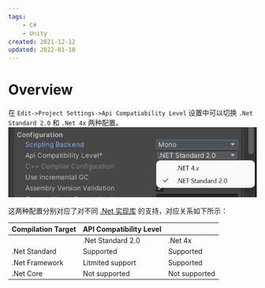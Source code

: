 ```yaml
---
tags:
    - C#
    - Unity
created: 2021-12-12
updated: 2022-01-10
---
```


# Overview

在 `Edit->Project Settings->Api Compatiability Level` 设置中可以切换 `.Net Standard 2.0` 和 `.Net 4x` 两种配置。
![|400](assets/Unity%20-%20Scripting%20Architecture%20-%20.Net%20Profile%20Support/image-20211212232835295.png)

这两种配置分别对应了对不同 [.Net 实现库](../../CSharp/CSharp%20-%20.Net%20Standard%20and%20Implementation.md) 的支持，对应关系如下所示：

| Compilation Target | API Compatibility Level |               |
| ------------------ | ----------------------- | ------------- |
|                    | .Net Standard 2.0       | .Net 4x       |
| .Net Standard      | Supported               | Supported     |
| .Net Framework     | Litmited support        | Supported     |
| .Net Core          | Not supported           | Not supported |

